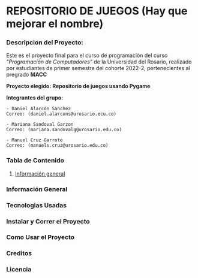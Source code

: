 # REPOSITORIO DE JUEGOS (Hay que mejorar el nombre)

### Descripcion del Proyecto:
Este es el proyecto final para el curso de programación del curso *"Programación de Computadores"* de la Universidad del Rosario, realizado por estudiantes de primer semestre del cohorte 2022-2, pertenecientes al pregrado **MACC**

**Proyecto elegido: Repositorio de juegos usando Pygame**

**Integrantes del grupo:**

    - Daniel Alarcón Sanchez    
    Correo: (daniel.alarcons@urosario.ecu.co)

    - Mariana Sandoval Garzon    
    Correo: (mariana.sandovalg@urosario.edu.co)

    - Manuel Cruz Garrote   
    Correo: (manuels.cruz@urosario.edu.co)


### Tabla de Contenido

1. [Información general](#información-general)

### Información General

### Tecnologias Usadas

### Instalar y Correr el Proyecto

### Como Usar el Proyecto

### Creditos

### Licencia